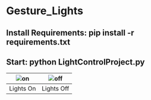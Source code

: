 # Gesture_Lights

## Install Requirements: pip install -r requirements.txt
## Start: python LightControlProject.py  
|![on](https://github.com/KAWang1/Gesture_Lights/assets/35209131/9947d692-1739-4191-a21c-279580dd6b07)| ![off](https://github.com/KAWang1/Gesture_Lights/assets/35209131/bfa12c47-6b63-4f09-8552-66b07d2f67b2)|
|---|---|
|Lights On |Lights Off |
